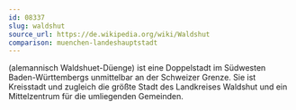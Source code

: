```yaml
---
id: 08337
slug: waldshut
source_url: https://de.wikipedia.org/wiki/Waldshut
comparison: muenchen-landeshauptstadt
---
```


(alemannisch Waldshuet-Düenge) ist eine Doppelstadt im Südwesten Baden-Württembergs unmittelbar an der Schweizer Grenze. Sie ist Kreisstadt und zugleich die größte Stadt des Landkreises Waldshut und ein Mittelzentrum für die umliegenden Gemeinden.
